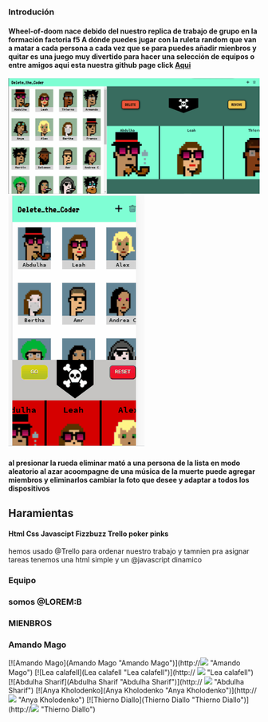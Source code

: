 ### Introdución
#### Wheel-of-doom nace debido del nuestro replica de trabajo de grupo en la formación factoria f5 A dónde puedes jugar con la ruleta random que van a matar a cada persona a cada vez que se para puedes añadir mienbros y quitar es una juego muy divertido para hacer una selección de equipos o entre amigos aqui esta nuestra github page click  [Aqui](https://armun4.github.io/Wheel-Of-Doom/ "Aqui")
<img src="img-readme/weel-of-the-dom-img1.gif"> <img src="weel.gif"> 

#### al presionar la rueda eliminar mató a una persona de la lista en modo aleatorio al azar acoompagne de una música de la muerte puede agregar miembros y eliminarlos cambiar la foto que desee y adaptar a todos los dispositivos

## Haramientas 
#### Html Css Javascipt Fizzbuzz Trello poker pinks 
hemos usado @Trello para ordenar nuestro trabajo y tamnien pra asignar tareas tenemos una html simple y un @javascript dinamico 
### Equipo
### somos @LOREM:B
### MIENBROS 
###  Amando Mago
[![Amando Mago](Amando Mago "Amando Mago")](http://<img src="img-readm/amando.png" style="width: 20px;"> "Amando Mago")
[![Lea calafell](Lea calafell "Lea calafell")](http:// <img src="img-readm/lea.png" style="width: 20px;"> "Lea calafell")
 [![Abdulha Sharif](Abdulha Sharif "Abdulha Sharif")](http:// <img src="img-readm/abdulah.png"  style="width: 20px;"> "Abdulha Sharif")
 [![Anya Kholodenko](Anya Kholodenko "Anya Kholodenko")](http://<img src="img-readm/anya.png"  style="width: 20px;"> "Anya Kholodenko")
[![Thierno Diallo](Thierno Diallo "Thierno Diallo")](http://<img src="img-readm/thierno.png" style="width: 20px;"> "Thierno Diallo")

